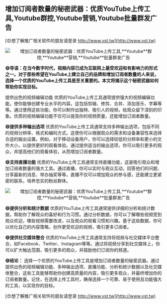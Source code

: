 ## **增加订阅者数量的秘密武器：优质YouTube上传工具,**Youtube**群控,**Youtube**营销,**Youtube**批量群发广告**

[😍想了解推广相关软件的朋友请登录 http://www.vst.tw](http://www.vst.tw)

 <center><img src="https://vst.tw/MP4/tuiguang/png/7.png" alt="增加订阅者数量的秘密武器：优质YouTube上传工具,**Youtube**群控,**Youtube**营销,**Youtube**批量群发广告"></center>

**😄导语：在当今数字时代，视频内容已成为互联网上最受欢迎和有影响力的形式之一。对于那些希望在YouTube上建立自己的品牌和增加订阅者数量的人来说，选择一个优质的YouTube上传工具是至关重要的。本文将揭示这个秘密武器如何帮助你实现目标。**

提供出色的视频编辑功能
优质的YouTube上传工具通常提供强大的视频编辑功能，使你能够创建专业水平的内容。这包括剪辑、修剪、合并、添加音乐、字幕等等。通过使用这些功能，你可以制作出独特、吸引人的视频，给观众留下深刻的印象。优质的视频编辑功能不仅可以提高你的视频质量，还能增加订阅者数量。

**😄提供多种输出选项**
优质的YouTube上传工具通常支持多种输出选项，包括不同的视频分辨率、格式和编码方式。这使你可以根据观众的需求和设备兼容性来选择合适的输出设置。例如，对于移动设备用户，你可以选择较低的分辨率和更小的文件大小，以提供更好的观看体验。通过提供适当的输出选项，你可以吸引更多的观众，并提高他们的观看体验，从而增加订阅者数量。

**😄支持直播功能**
优质的YouTube上传工具通常支持直播功能，这是吸引观众和增加订阅者数量的强大工具。通过直播，你可以实时与观众互动，回答他们的问题、分享最新的消息、举办抽奖等等。直播不仅可以增加观众的参与感，还能建立更紧密的联系，培养忠实的粉丝群体。

 <center><img src="https://vst.tw/MP4/tuiguang/png/0.png" alt="增加订阅者数量的秘密武器：优质YouTube上传工具,**Youtube**群控,**Youtube**营销,**Youtube**批量群发广告"></center>

**😄提供分析和统计数据**
优质的YouTube上传工具通常提供详细的分析和统计数据，帮助你了解观众的喜好和行为习惯。通过分析数据，你可以了解哪些视频受到观众欢迎，哪些视频需要改进，以及观众的观看习惯和兴趣。基于这些数据，你可以优化自己的内容策略，创作更受欢迎的视频，吸引更多订阅者。

**😄提供社交媒体整合**
优质的YouTube上传工具通常支持将视频与社交媒体平台整合，如Facebook、Twitter、Instagram等等。通过将视频分享到社交媒体上，你可以扩大触达范围，吸引更多的观众，并鼓励他们订阅你的频道。

**😄结论：**
选择一个优质的YouTube上传工具是增加订阅者数量的秘密武器。通过提供出色的视频编辑功能、多种输出选项、直播功能、分析和统计数据以及社交媒体整合，这些工具能够帮助你创建高质量的内容，吸引更多观众，并最终增加你的订阅者数量。记住，在选择上传工具时，确保选择一个可靠、易于使用且功能强大的工具，以实现你的目标。

[😍想了解推广相关软件的朋友请登录 http://www.vst.tw](http://www.vst.tw)



